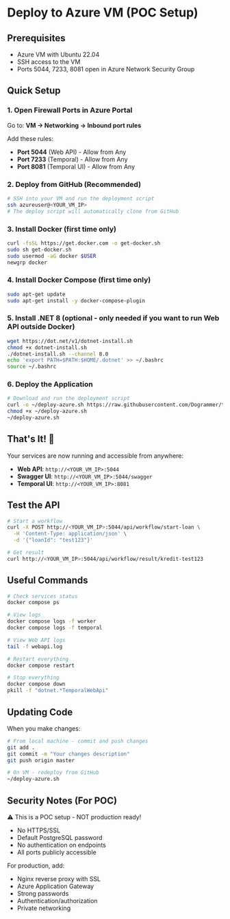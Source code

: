 # Deploy to Azure VM (POC Setup)

## Prerequisites
- Azure VM with Ubuntu 22.04
- SSH access to the VM
- Ports 5044, 7233, 8081 open in Azure Network Security Group

## Quick Setup

### 1. Open Firewall Ports in Azure Portal
Go to: **VM → Networking → Inbound port rules**

Add these rules:
- **Port 5044** (Web API) - Allow from Any
- **Port 7233** (Temporal) - Allow from Any  
- **Port 8081** (Temporal UI) - Allow from Any

### 2. Deploy from GitHub (Recommended)
```bash
# SSH into your VM and run the deployment script
ssh azureuser@<YOUR_VM_IP>
# The deploy script will automatically clone from GitHub
```

### 3. Install Docker (first time only)
```bash
curl -fsSL https://get.docker.com -o get-docker.sh
sudo sh get-docker.sh
sudo usermod -aG docker $USER
newgrp docker
```

### 4. Install Docker Compose (first time only)
```bash
sudo apt-get update
sudo apt-get install -y docker-compose-plugin
```

### 5. Install .NET 8 (optional - only needed if you want to run Web API outside Docker)
```bash
wget https://dot.net/v1/dotnet-install.sh
chmod +x dotnet-install.sh
./dotnet-install.sh --channel 8.0
echo 'export PATH=$PATH:$HOME/.dotnet' >> ~/.bashrc
source ~/.bashrc
```

### 6. Deploy the Application
```bash
# Download and run the deployment script
curl -o ~/deploy-azure.sh https://raw.githubusercontent.com/Dogrammer/temporal-poc/master/deploy-azure.sh
chmod +x ~/deploy-azure.sh
~/deploy-azure.sh
```

## That's It! 🎉

Your services are now running and accessible from anywhere:

- **Web API**: `http://<YOUR_VM_IP>:5044`
- **Swagger UI**: `http://<YOUR_VM_IP>:5044/swagger`
- **Temporal UI**: `http://<YOUR_VM_IP>:8081`

## Test the API

```bash
# Start a workflow
curl -X POST http://<YOUR_VM_IP>:5044/api/workflow/start-loan \
  -H 'Content-Type: application/json' \
  -d '{"loanId": "test123"}'

# Get result
curl http://<YOUR_VM_IP>:5044/api/workflow/result/kredit-test123
```

## Useful Commands

```bash
# Check services status
docker compose ps

# View logs
docker compose logs -f worker
docker compose logs -f temporal

# View Web API logs
tail -f webapi.log

# Restart everything
docker compose restart

# Stop everything
docker compose down
pkill -f "dotnet.*TemporalWebApi"
```

## Updating Code

When you make changes:

```bash
# From local machine - commit and push changes
git add .
git commit -m "Your changes description"
git push origin master

# On VM - redeploy from GitHub
~/deploy-azure.sh
```

## Security Notes (For POC)
⚠️ This is a POC setup - NOT production ready!
- No HTTPS/SSL
- Default PostgreSQL password
- No authentication on endpoints
- All ports publicly accessible

For production, add:
- Nginx reverse proxy with SSL
- Azure Application Gateway
- Strong passwords
- Authentication/authorization
- Private networking

